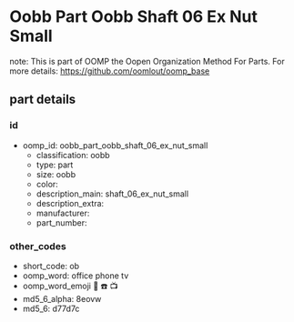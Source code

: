 # Oobb Part Oobb Shaft 06 Ex Nut Small  

note: This is part of OOMP the Oopen Organization Method For Parts. For more details: https://github.com/oomlout/oomp_base

##  part details





### id
* oomp_id: oobb_part_oobb_shaft_06_ex_nut_small
  * classification: oobb
  * type: part
  * size: oobb
  * color: 
  * description_main: shaft_06_ex_nut_small
  * description_extra: 
  * manufacturer: 
  * part_number: 

### other_codes
* short_code: ob
* oomp_word: office phone tv
* oomp_word_emoji :office: :phone: :tv:
* md5_6_alpha: 8eovw
* md5_6: d77d7c